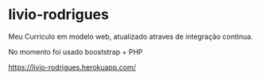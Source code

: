 # livio-rodrigues
Meu Curriculo em modelo web, atualizado atraves de integração continua.

No momento foi usado booststrap + PHP 

https://livio-rodrigues.herokuapp.com/


